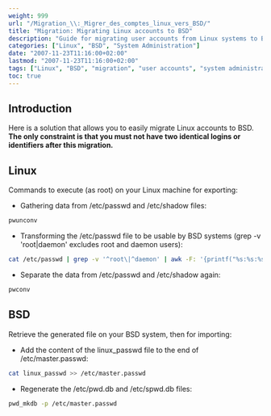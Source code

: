 ```yaml
---
weight: 999
url: "/Migration_\\:_Migrer_des_comptes_linux_vers_BSD/"
title: "Migration: Migrating Linux accounts to BSD"
description: "Guide for migrating user accounts from Linux systems to BSD systems while maintaining account details and passwords."
categories: ["Linux", "BSD", "System Administration"]
date: "2007-11-23T11:16:00+02:00"
lastmod: "2007-11-23T11:16:00+02:00"
tags: ["Linux", "BSD", "migration", "user accounts", "system administration"]
toc: true
---
```


## Introduction

Here is a solution that allows you to easily migrate Linux accounts to BSD. **The only constraint is that you must not have two identical logins or identifiers after this migration.**

## Linux

Commands to execute (as root) on your Linux machine for exporting:

- Gathering data from /etc/passwd and /etc/shadow files:

```bash
pwunconv
```

- Transforming the /etc/passwd file to be usable by BSD systems (grep -v 'root\|daemon' excludes root and daemon users):

```bash
cat /etc/passwd | grep -v '^root\|^daemon' | awk -F: '{printf("%s:%s:%s:%s::0:0:%s:%s:%s\n", $1,$2,$3,$4,$5,$6,$7);}' > ~/linux_passwd
```

- Separate the data from /etc/passwd and /etc/shadow again:

```bash
pwconv
```

## BSD

Retrieve the generated file on your BSD system, then for importing:

- Add the content of the linux_passwd file to the end of /etc/master.passwd:

```bash
cat linux_passwd >> /etc/master.passwd
```

- Regenerate the /etc/pwd.db and /etc/spwd.db files:

```bash
pwd_mkdb -p /etc/master.passwd
```
